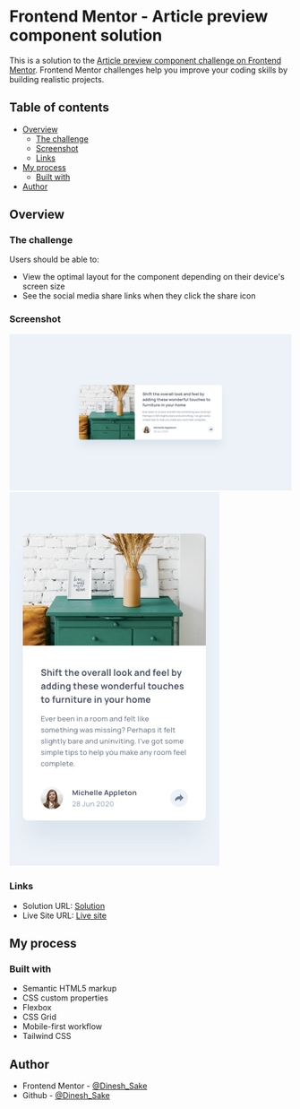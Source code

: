 # Frontend Mentor - Article preview component solution

This is a solution to the [Article preview component challenge on Frontend Mentor](https://www.frontendmentor.io/challenges/article-preview-component-dYBN_pYFT). Frontend Mentor challenges help you improve your coding skills by building realistic projects.

## Table of contents

- [Overview](#overview)
  - [The challenge](#the-challenge)
  - [Screenshot](#screenshot)
  - [Links](#links)
- [My process](#my-process)
  - [Built with](#built-with)
- [Author](#author)

## Overview

### The challenge

Users should be able to:

- View the optimal layout for the component depending on their device's screen size
- See the social media share links when they click the share icon

### Screenshot

![desktop design](./assets/design/desktop-design.jpg)
![mobile design](./assets/design/mobile-design.jpg)

### Links

- Solution URL: [Solution](https://www.github.com/Nrupatungan/article-preview-component)
- Live Site URL: [Live site](https://nrupatungan.github.io/article-preview-component)

## My process

### Built with

- Semantic HTML5 markup
- CSS custom properties
- Flexbox
- CSS Grid
- Mobile-first workflow
- Tailwind CSS

## Author

- Frontend Mentor - [@Dinesh_Sake](https://www.frontendmentor.io/profile/yourusername)
- Github - [@Dinesh_Sake](https://www.github.com/Nrupatungan)
